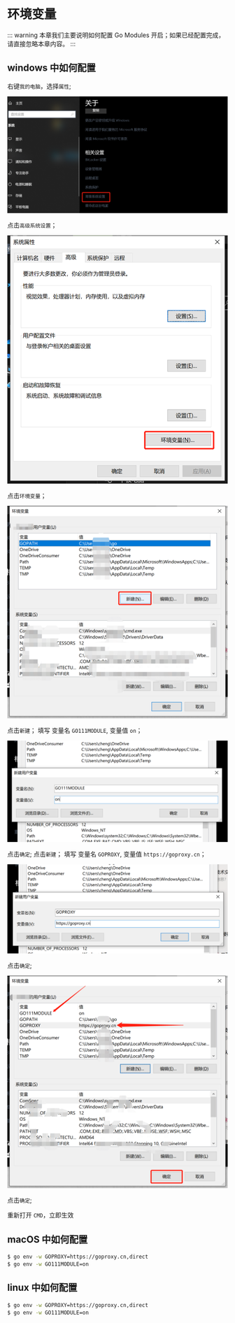 # 环境变量

::: warning
本章我们主要说明如何配置 Go Modules 开启；如果已经配置完成，请直接忽略本章内容。
:::

## windows 中如何配置

右键`我的电脑`，选择`属性`;

![](https://raw.githubusercontent.com/wenjianzhang/image/master/img/wodediannaoshuxing.png)

点击`高级系统设置`；

![](https://raw.githubusercontent.com/wenjianzhang/image/master/img/xitongshuxing.png)

点击`环境变量`；

![](https://raw.githubusercontent.com/wenjianzhang/image/master/img/huanjingbianliang1.png)

点击`新建`；
填写 变量名 `GO111MODULE`, 变量值 `on`；

![](https://raw.githubusercontent.com/wenjianzhang/image/master/img/huanjingbianliang2.png)

点击`确定`;
点击`新建`；
填写 变量名 `GOPROXY`, 变量值 `https://goproxy.cn`；

![](https://raw.githubusercontent.com/wenjianzhang/image/master/img/huanjingbianliang3.png)

点击`确定`;

![](https://raw.githubusercontent.com/wenjianzhang/image/master/img/huanjingbianliang4.png)

点击`确定`;

重新打开 `CMD`，立即生效

## macOS 中如何配置

```bash
$ go env -w GOPROXY=https://goproxy.cn,direct
$ go env -w GO111MODULE=on
```

## linux 中如何配置

```bash
$ go env -w GOPROXY=https://goproxy.cn,direct
$ go env -w GO111MODULE=on
```
